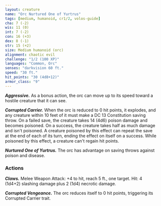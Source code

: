 ```yaml
---
layout: creature
name: "Orc Nurtured One of Yurtrus"
tags: [medium, humanoid, cr1/2, volos-guide]
cha: 7 (-2)
wis: 11 (0)
int: 7 (-2)
con: 16 (+3)
dex: 8 (-1)
str: 15 (+2)
size: Medium humanoid (orc)
alignment: chaotic evil
challenge: "1/2 (100 XP)"
languages: "Common, Orc"
senses: "darkvision 60 ft."
speed: "30 ft."
hit_points: "30 (4d8+12)"
armor_class: "9"
---
```


***Aggressive.*** As a bonus action, the orc can move up to its speed toward a hostile creature that it can see.

***Corrupted Carrier.*** When the orc is reduced to 0 hit points, it explodes, and any creature within 10 feet of it must make a DC 13 Constitution saving throw. On a failed save, the creature takes 14 (4d6) poison damage and becomes poisoned. On a success, the creature takes half as much damage and isn't poisoned. A creature poisoned by this effect can repeat the save at the end of each of its turn, ending the effect on itself on a success. While poisoned by this effect, a creature can't regain hit points.

***Nurtured One of Yurtrus.*** The orc has advantage on saving throws against poison and disease.

### Actions

***Claws.*** Melee Weapon Attack: +4 to hit, reach 5 ft., one target. Hit: 4 (1d4+2) slashing damage plus 2 (1d4) necrotic damage.

***Corrupted Vengeance.*** The orc reduces itself to 0 hit points, triggering its Corrupted Carrier trait.
